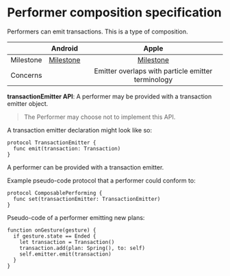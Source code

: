 # Performer composition specification

Performers can emit transactions. This is a type of composition.

|           | Android   | Apple     |
| --------- |:---------:|:---------:|
| Milestone | [Milestone](https://github.com/material-motion/material-motion-runtime-android/milestone/3) | [Milestone](https://github.com/material-motion/material-motion-runtime-objc/milestone/10) |
| Concerns |  | Emitter overlaps with particle emitter terminology |

**transactionEmitter API**: A performer may be provided with a transaction emitter object.

> The Performer may choose not to implement this API.

A transaction emitter declaration might look like so:

    protocol TransactionEmitter {
      func emit(transaction: Transaction)
    }

A performer can be provided with a transaction emitter.

Example pseudo-code protocol that a performer could conform to:

    protocol ComposablePerforming {
      func set(transactionEmitter: TransactionEmitter)
    }

Pseudo-code of a performer emitting new plans:

    function onGesture(gesture) {
      if gesture.state == Ended {
        let transaction = Transaction()
        transaction.add(plan: Spring(), to: self)
        self.emitter.emit(transaction)
      }
    }
